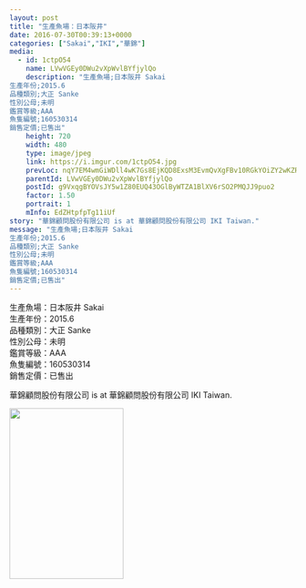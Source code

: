 ```yaml
---
layout: post
title: "生產魚場：日本阪井" 
date: 2016-07-30T00:39:13+0000 
categories: ["Sakai","IKI","華錦"] 
media:
  - id: 1ctpO54
    name: LVwVGEy0DWu2vXpWvlBYfjylQo
    description: "生產魚場;日本阪井 Sakai
生產年份;2015.6
品種類別;大正 Sanke
性別公母;未明
鑑賞等級;AAA
魚隻編號;160530314
銷售定價;已售出"   
    height: 720
    width: 480
    type: image/jpeg
    link: https://i.imgur.com/1ctpO54.jpg
    prevLoc: nqY7EM4wmGiWDll4wK7Gs8EjKQD8ExsM3EvmQvXgFBv10RGkYOiZY2wKZRZguonrRnL887tlWJjMA4LluA29Opro2XC6xW5woVvMHGDkkEEgqVCo92ANG9MguOGqzEGpE8f6gEk4g9QVijMo8KWYA0sKAOYPDZZAcoQJgprrB5FLKZOV4xxJC95op79o30tGpL2V86vOiVAK4KmB3of3vm0D4nXjHr6kXmxrJLFLy2vGWX39Hgvk72okzxtMY8Zg4j64
    parentId: LVwVGEy0DWu2vXpWvlBYfjylQo
    postId: g9VxqgBYOVsJY5w1Z80EUQ43OGlByWTZA1BlXV6rSO2PMQJJ9puo2
    factor: 1.50
    portrait: 1
    mInfo: EdZHtpfpTg11iUf
story: "華錦顧問股份有限公司 is at 華錦顧問股份有限公司 IKI Taiwan."  
message: "生產魚場;日本阪井 Sakai  
生產年份;2015.6  
品種類別;大正 Sanke  
性別公母;未明  
鑑賞等級;AAA  
魚隻編號;160530314  
銷售定價;已售出"
---
```


生產魚場：日本阪井 Sakai  
生產年份：2015.6  
品種類別：大正 Sanke  
性別公母：未明  
鑑賞等級：AAA  
魚隻編號：160530314  
銷售定價：已售出
 
 
[//]: #story:
華錦顧問股份有限公司 is at 華錦顧問股份有限公司 IKI Taiwan.


[//]: #media:  
<a href="https://i.imgur.com/1ctpO54.jpg"><img src="https://i.imgur.com/1ctpO54.jpg" height="300" width="200" /></a> 
 
